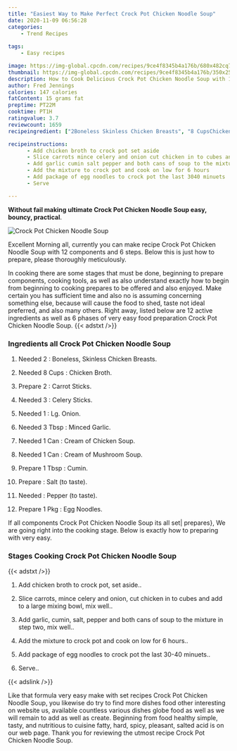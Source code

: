 ```yaml
---
title: "Easiest Way to Make Perfect Crock Pot Chicken Noodle Soup"
date: 2020-11-09 06:56:28
categories:
    - Trend Recipes
    
tags:
    - Easy recipes

image: https://img-global.cpcdn.com/recipes/9ce4f8345b4a176b/680x482cq70/crock-pot-chicken-noodle-soup-recipe-main-photo.jpg
thumbnail: https://img-global.cpcdn.com/recipes/9ce4f8345b4a176b/350x250cq70/crock-pot-chicken-noodle-soup-recipe-main-photo.jpg
description: How to Cook Delicious Crock Pot Chicken Noodle Soup with 12 ingredients and 6 stages of easy cooking.
author: Fred Jennings
calories: 147 calories
fatContent: 15 grams fat
preptime: PT22M
cooktime: PT1H
ratingvalue: 3.7
reviewcount: 1659
recipeingredient: ["2Boneless Skinless Chicken Breasts", "8 CupsChicken Broth", "2Carrot Sticks", "3Celery Sticks", "1Lg Onion", "3 TbspMinced Garlic", "1 CanCream of Chicken Soup", "1 CanCream of Mushroom Soup", "1 TbspCumin", "Salt to taste", "Pepper to taste", "1 PkgEgg Noodles"]

recipeinstructions: 
      - Add chicken broth to crock pot set aside 
      - Slice carrots mince celery and onion cut chicken in to cubes and add to a large mixing bowl mix well 
      - Add garlic cumin salt pepper and both cans of soup to the mixture in step two mix well 
      - Add the mixture to crock pot and cook on low for 6 hours 
      - Add package of egg noodles to crock pot the last 3040 minuets 
      - Serve

---
```




**Without fail making ultimate Crock Pot Chicken Noodle Soup easy, bouncy, practical**. 


![Crock Pot Chicken Noodle Soup](https://img-global.cpcdn.com/recipes/9ce4f8345b4a176b/680x482cq70/crock-pot-chicken-noodle-soup-recipe-main-photo.jpg "Crock Pot Chicken Noodle Soup")




Excellent Morning all, currently you can make recipe Crock Pot Chicken Noodle Soup with 12 components and 6 steps. Below this is just how to prepare, please thoroughly meticulously.

In cooking there are some stages that must be done, beginning to prepare components, cooking tools, as well as also understand exactly how to begin from beginning to cooking prepares to be offered and also enjoyed. Make certain you has sufficient time and also no is assuming concerning something else, because will cause the food to shed, taste not ideal preferred, and also many others. Right away, listed below are 12 active ingredients as well as 6 phases of very easy food preparation Crock Pot Chicken Noodle Soup.
{{< adstxt />}}

### Ingredients all Crock Pot Chicken Noodle Soup


1. Needed 2 : Boneless, Skinless Chicken Breasts.

1. Needed 8 Cups : Chicken Broth.

1. Prepare 2 : Carrot Sticks.

1. Needed 3 : Celery Sticks.

1. Needed 1 : Lg. Onion.

1. Needed 3 Tbsp : Minced Garlic.

1. Needed 1 Can : Cream of Chicken Soup.

1. Needed 1 Can : Cream of Mushroom Soup.

1. Prepare 1 Tbsp : Cumin.

1. Prepare  : Salt (to taste).

1. Needed  : Pepper (to taste).

1. Prepare 1 Pkg : Egg Noodles.



If all components Crock Pot Chicken Noodle Soup its all set| prepares}, We are going right into the cooking stage. Below is exactly how to preparing with very easy.

### Stages Cooking Crock Pot Chicken Noodle Soup

{{< adstxt />}}


1. Add chicken broth to crock pot, set aside..



1. Slice carrots, mince celery and onion, cut chicken in to cubes and add to a large mixing bowl, mix well..



1. Add garlic, cumin, salt, pepper and both cans of soup to the mixture in step two, mix well..



1. Add the mixture to crock pot and cook on low for 6 hours..



1. Add package of egg noodles to crock pot the last 30-40 minuets..



1. Serve..





{{< adslink />}}

Like that formula very easy make with set recipes Crock Pot Chicken Noodle Soup, you likewise do try to find more dishes food other interesting on website us, available countless various dishes globe food as well as we will remain to add as well as create. Beginning from food healthy simple, tasty, and nutritious to cuisine fatty, hard, spicy, pleasant, salted acid is on our web page. Thank you for reviewing the utmost recipe Crock Pot Chicken Noodle Soup.
